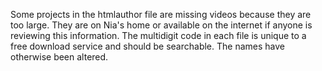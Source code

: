 Some projects in the htmlauthor file are missing videos because they are too large. They are on Nia's home or available on the internet if anyone is reviewing this information. The multidigit code in each file is unique to a free download service and should be searchable. The names have otherwise been altered.
